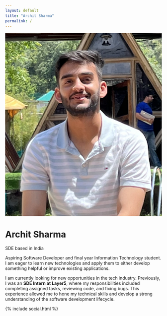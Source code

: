 ```yaml
---
layout: default
title: "Archit Sharma"
permalink: /
---
```

<main>
<div class="mb-6 mt-8 flex items-center gap-4 sm:mb-8 sm:mt-16 sm:gap-5">
        <img src="/assets/images/arch.png" class="h-[65px] w-[65px] rounded-full sm:h-[80px] sm:w-[80px]" />
        <div class="flex flex-col gap-0.5">
          <h1 class="text-xl font-semibold text-white sm:text-3xl sm:font-bold">Archit Sharma</h1>
          <span class="text-base sm:text-lg">SDE based in India</span>
        </div>
      </div>
      <div class="flex flex-col gap-3 text-base leading-7 sm:gap-4 sm:text-lg sm:leading-8">
        <p>Aspiring Software Developer and final year Information Technology student. I am eager to learn new technologies and apply them to either develop something helpful or improve existing applications.</p>
        <p>I am currently looking for new opportunities in the tech industry. Previously, I was an <b>SDE Intern at Layer5</b>, where my responsibilities included completing assigned tasks, reviewing code, and fixing bugs. This experience allowed me to hone my technical skills and develop a strong understanding of the software development lifecycle.</p>
      </div>
      {% include social.html %}
      </main>